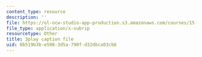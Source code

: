 ```yaml
---
content_type: resource
description: ''
file: https://ol-ocw-studio-app-production.s3.amazonaws.com/courses/15-071-the-analytics-edge-spring-2017/0b519b3be5983d5a790fd32dbca03cb6_Kdbia6SXSFA.srt
file_type: application/x-subrip
resourcetype: Other
title: 3play caption file
uid: 0b519b3b-e598-3d5a-790f-d32dbca03cb6
---
```

